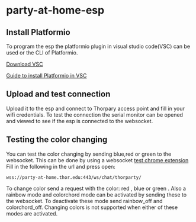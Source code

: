 # party-at-home-esp

## Install Platformio
To program the esp the platformio plugin in visual studio code(VSC) can be used or the CLI of Platformio.

[Download VSC](https://code.visualstudio.com/download)

[Guide to install Platformio in VSC](https://docs.platformio.org/en/latest/integration/ide/vscode.html#ide-vscode)

## Upload and test connection
Upload it to the esp and connect to Thorpary access point and fill in your wifi credentials.
To test the connection the serial monitor can be opened and viewed to see if the esp is connected to the websocket.

## Testing the color changing
You can test the color changing by sending blue,red or green to the websocket.
This can be done by using a websocket [test chrome extension](https://chrome.google.com/webstore/detail/websocket-test-client/fgponpodhbmadfljofbimhhlengambbn)
Fill in the following in the url and press open:
```
wss://party-at-home.thor.edu:443/ws/chat/thorparty/
```
To change color send a request with the color: red , blue or green . 
Also a rainbow mode and colorchord mode can be activated by sending these to the websocket.
To deactivate these mode send rainbow_off and colorchord_off.
Changing colors is not supported when either of these modes are activated.
